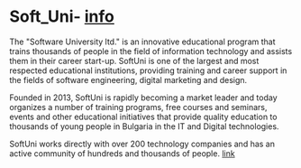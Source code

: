 # Soft_Uni- [info](https://softuni.bg/)
The "Software University ltd." is an innovative educational program that trains thousands of people in the field of information technology and assists them in their career start-up.
SoftUni is one of the largest and most respected educational institutions, providing training and career support in the fields of software engineering, digital marketing and design.

Founded in 2013, SoftUni is rapidly becoming a market leader and today organizes a number of training programs, free courses and seminars, events and other educational initiatives that provide quality education to thousands of young people in Bulgaria in the IT and Digital technologies.

SoftUni works directly with over 200 technology companies and has an active community of hundreds and thousands of people.
[link](https://softuni.bg/Content/images/professions/graphic-python.png)
